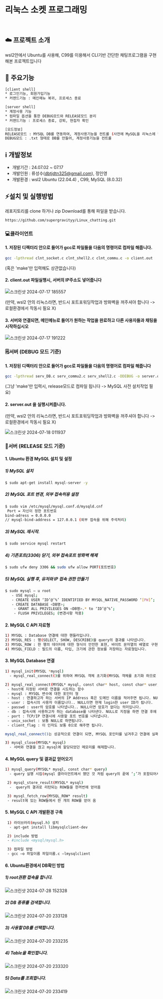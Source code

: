 # 리눅스 소켓 프로그래밍
&nbsp;
&nbsp;

## ☁️ 프로젝트 소개
wsl2안에서 Ubuntu를 사용해, C99를 이용해서 CLI기반 간단한 채팅프로그램을 구현해본 프로젝트입니다
&nbsp;
&nbsp;

## 🤔 주요기능
```sh
[client shell]
* 로그인기능, 회원가입기능
* 커맨드기능 : 메인메뉴 복귀, 프로세스 종료
```
```sh
[server shell]
* 계정사용 기능
* 컴파일 옵션을 통한 DEBUG모드와 RELEASE모드 분리
* 커맨드기능 : 프로세스 종료, 강퇴, 현접자 확인

[모드정보]
RELEASE모드 : MYSQL DB를 연동하여, 계정사용기능을 컨트롤 (사전에 MySQL을 리눅스에 깔아야 할것)
DEBUG모드 : .txt 형태로 DB를 만들어, 계정사용기능을 컨트롤
```

## ℹ️ 개발정보

* 개발기간 : 24.07.02 ~ 07.17
* 개발인원 : 류성수(dbtjdtn325@gmail.com), 정인영
* 개발환경 : wsl2 Ubuntu (22.04.4) , C99, MySQL (8.0.32)

## ⚡설치 및 실행방법

레포지토리를 clone 하거나 zip Download를 통해 파일을 받습니다.
```sh
https://github.com/supergravityy/Linux_chatting.git
```

### 💻클라이언트

#### 1. 저장된 디렉터리 안으로 들어가 gcc로 파일들을 다음의 명령어로 컴파일 해줍니다.
   ```sh
   gcc -lpthread clnt_socket.c clnt_shell2.c clnt_commu.c -o client.out
   ```
   (혹은 'make'만 입력해도 상관없습니다)

#### 2. client.out 파일실행시, 서버의 IP주소도 넣어줍니다


   ![스크린샷 2024-07-17 185557](https://github.com/user-attachments/assets/27a279ba-3566-409c-a511-d28741c6d3f7)

(만약, wsl2 안의 리눅스라면, 반드시 포트포워딩작업과 방화벽을 꺼주셔야 합니다 -> 로컬환경에서 작동시 필요 X)

#### 3. 서버와 연결되면, 메인메뉴로 들어가 원하는 작업을 완료하고 다른 사용자들과 채팅을 시작하십시오

   ![스크린샷 2024-07-17 191222](https://github.com/user-attachments/assets/39c6b8fa-81ff-4a0b-aefb-0652953df56e)

### 🗒️서버 (DEBUG 모드 기준)

#### 1. 저장된 디렉터리 안으로 들어가 gcc로 파일들을 다음의 명령어로 컴파일 해줍니다
   ```sh
   gcc -lpthread serv_DB.c serv_commu2.c serv_shell2.c -DDEBUG -o server.out
   ```
   (그냥 'make'만 입력시, release모드로 컴파일 됩니다 -> MySQL 사전 설치작업 필요)

#### 2. server.out 을 실행시켜줍니다.

(만약, wsl2 안의 리눅스라면, 반드시 포트포워딩작업과 방화벽을 꺼주셔야 합니다 -> 로컬환경에서 작동시 필요 X)

![스크린샷 2024-07-18 011937](https://github.com/user-attachments/assets/a7ec1a70-a413-4027-8ebc-e0f4f7e6e8b1)

### 💽서버 (RELEASE 모드 기준)

#### 1. Ubuntu 환경 MySQL 설치 및 설정

##### 1) MySQL 설치
   ```sh
   $ sudo apt-get install mysql-server -y
   ```

##### 2) MySQL 포트 변경, 외부 접속허용 설정
   ```sh
   $ sudo vim /etc/mysql/mysql.conf.d/mysqld.cnf
	Port = 자신이 정한 포트번호
   bind-adress = 0.0.0.0
   // mysql-bind-address = 127.0.0.1 (외부 접속을 위해 주석처리)
   ```

##### 3) MySQL 재시작.
   ```sh
   $ sudo service mysql restart
   ```

##### 4) 기존포트(3306) 닫기, 외부 접속포트 방화벽 해제
   ```sh
   $ sudo ufw deny 3306 && sudo ufw allow PORT(포트번호)
   ```

##### 5) MySQL 실행 후, 유저와 IP 접속 권한 만들기
   ```sh
   $ sudo mysql – u root
      - USE mysql;
      - CREATE USER ‘ID’@’%’ IDENTIFIED BY MYSQL_NATIVE_PASSWORD ‘[PW]’;
      - CREATE DATABASE <DB명>;
	   - GRANT ALL PRIVILEGES ON <DB명>.* to ‘ID’@’%’;
	   - FLUSH PRIVILEGES; (변경사항 적용)
   ```

#### 2. MySQL C API 자료형
```sh
1) MYSQL : Database 연결에 대한 핸들러입니다. 
2) MYSQL_RES : 행(SELECT, SHOW, DESCRIBE)을 query의 결과를 나타냅니다.
3) MYSQL_ROW : 한 행의 데이터에 대한 형식이 안전한 표현, 바이트 문자열의 배열로 구현됨, 행은 mysql_fetch_row(MYSQL_RES *result)를 호출하여 얻습니다.
4) MYSQL_FIELD : 필드의 이름, 타입, 크기에 관한 정보를 저장하는 자료형입니다.
```

#### 3. MySQL Database 연결
```sh
1) mysql_init(MYSQL *mysql)
  - mysql_real_connect()를 위하여 MYSQL 객체 초기화(MYSQL 객체를 초기화 하므로 mysq_real_connect()전에 꼭 호출해야합니다.)

2) mysql_real_connect(MYSQL* mysql, const char* host, const char* user, const char* passwd, const char* db, uint port, const char* unix_socket, uint client_flag)
 - host에 지정된 서버로 연결을 시도하는 함수
 - mysql : MYSQL 변수에 대한 포인터 형
 - host : 연결하고자 하는 서버의 IP Address 혹은 도메인 이름을 적어주면 됩니다. NULL로 적어주면 localhost를 의미합니다.
 - user : 접속시의 사용자 이름입니다.. NULL이면 현재 login한 user ID가 됩니다.
 - passwd : user의 암호를 나타냅니다.. NULL이면 암호가 없다는 의미입니다.
 - db : 접속시에 사용하고자 하는 database를 나타낸다. NULL로 지정을 하면 연결 후에 mysql_select_db() 혹은 mysql_query()를 이용해서 지정할 수 있고, database를 바꿀 수도 있습니다.
 - port : TCP/IP 연결시에 사용할 포트 번호를 나타냅니다.
 - unix_socket : 보통 NULL로 하면됩니다.
 - client_flag : 이 인자도 보통 0으로 해주면 됩니다.

mysql_real_connect()는 성공적으로 연결이 되면, MYSQL 포인터를 넘겨주고 연결에 실패하였을 경우 NULL을 리턴합니다.

3) mysql_close(MYSQL* mysql)
  - 서버와 연결을 끊고 mysql에 할당되었던 메모리를 해제합니다.
```

#### 4. MySQL query 및 결과값 얻어오기
```sh
1) mysql_query(MYSQL* mysql, const char* query)
  - query 실행 시킴(mysql 클라이언트에서 했던 것 처럼 query의 끝에 ‘;’가 포함되어서는 안 됨)

 2) mysql_store_result(MYSQL* mysql)
  -  query의 결과로 리턴되는 ROW들을 한꺼번에 얻어옴

 3) mysql_fetch_row(MYSQL_ROW* result)
 - result에 있는 ROW들에서 한 개의 ROW를 얻어 옴
```

#### 5. MySQL C API 개발환경 구축
```sh
 1) 라이브러리(mysql.h) 설치
  - apt-get install libmysqlclient-dev

 2) include 방법
 - #include <mysql/mysql.h>

 3) 컴파일 방법
 - gcc –o 파일이름 파일이름.c –lmysqlclient
```

#### 6. Ubuntu환경에서 DB확인 방법
##### 1) root권환 접속을 합니다.
  ![스크린샷 2024-07-28 152328](https://github.com/user-attachments/assets/de45f704-c646-42ea-86bb-bb3a61b247e1)

##### 2) DB 종류를 검색합니다.
  ![스크린샷 2024-07-20 233128](https://github.com/user-attachments/assets/cab0e824-67e4-49e3-a39c-df0ae9a30d90)

##### 3) 사용할 DB를 선택합니다.
  ![스크린샷 2024-07-20 233235](https://github.com/user-attachments/assets/756e5385-a2d2-4714-ac67-e894da8d92b9)

##### 4) Table을 확인합니다.
  ![스크린샷 2024-07-20 233320](https://github.com/user-attachments/assets/53895671-1428-4078-9550-a61b65c6712b)

##### 5) Data를 조회합니다.
  ![스크린샷 2024-07-20 233419](https://github.com/user-attachments/assets/af1ef9cc-eb54-4bba-bdba-28132f15a443)
